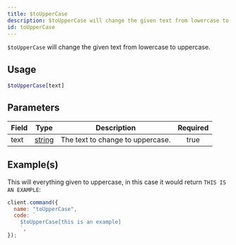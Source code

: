 ```yaml
---
title: $toUpperCase
description: $toUpperCase will change the given text from lowercase to uppercase.
id: toUpperCase
---
```


`$toUpperCase` will change the given text from lowercase to uppercase.

## Usage

```php
$toUpperCase[text]
```

## Parameters

| Field | Type                                                                                              | Description                      | Required |
| ----- | ------------------------------------------------------------------------------------------------- | -------------------------------- | :------: |
| text  | [string](https://developer.mozilla.org/en-US/docs/Web/JavaScript/Reference/Global_Objects/String) | The text to change to uppercase. |   true   |

## Example(s)

This will everything given to uppercase, in this case it would return `THIS IS AN EXAMPLE`:

```javascript
client.command({
  name: "toUpperCase",
  code: `
    $toUpperCase[this is an example]
    `,
});
```
